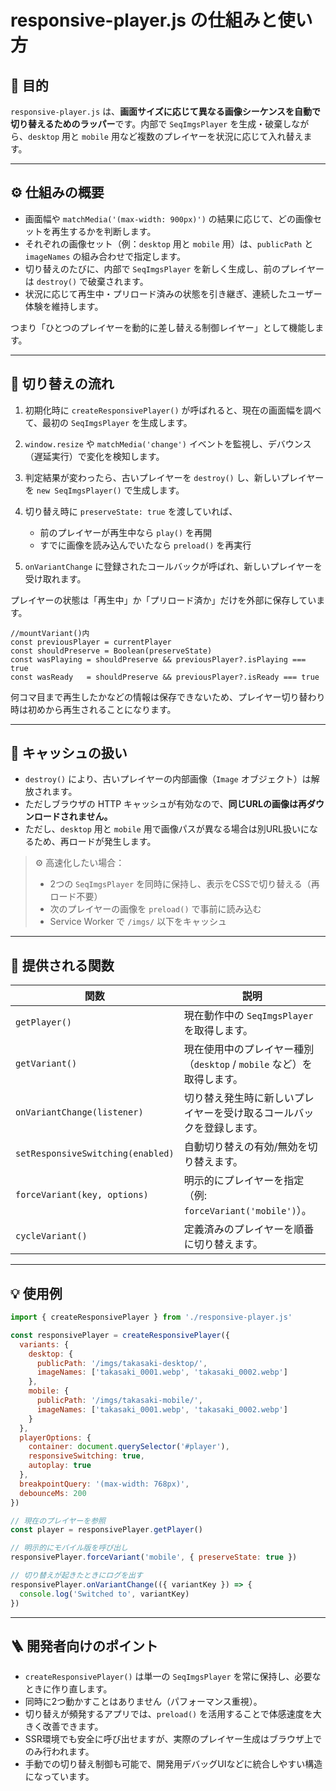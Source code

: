 # responsive-player.js の仕組みと使い方

## 🎯 目的

`responsive-player.js` は、**画面サイズに応じて異なる画像シーケンスを自動で切り替えるためのラッパー**です。内部で `SeqImgsPlayer` を生成・破棄しながら、`desktop` 用と `mobile` 用など複数のプレイヤーを状況に応じて入れ替えます。

---

## ⚙️ 仕組みの概要

* 画面幅や `matchMedia('(max-width: 900px)')` の結果に応じて、どの画像セットを再生するかを判断します。
* それぞれの画像セット（例：`desktop` 用と `mobile` 用）は、`publicPath` と `imageNames` の組み合わせで指定します。
* 切り替えのたびに、内部で `SeqImgsPlayer` を新しく生成し、前のプレイヤーは `destroy()` で破棄されます。
* 状況に応じて再生中・プリロード済みの状態を引き継ぎ、連続したユーザー体験を維持します。

つまり「ひとつのプレイヤーを動的に差し替える制御レイヤー」として機能します。

---

## 🧭 切り替えの流れ

1. 初期化時に `createResponsivePlayer()` が呼ばれると、現在の画面幅を調べて、最初の `SeqImgsPlayer` を生成します。
2. `window.resize` や `matchMedia('change')` イベントを監視し、デバウンス（遅延実行）で変化を検知します。
3. 判定結果が変わったら、古いプレイヤーを `destroy()` し、新しいプレイヤーを `new SeqImgsPlayer()` で生成します。
4. 切り替え時に `preserveState: true` を渡していれば、

   * 前のプレイヤーが再生中なら `play()` を再開
   * すでに画像を読み込んでいたなら `preload()` を再実行
5. `onVariantChange` に登録されたコールバックが呼ばれ、新しいプレイヤーを受け取れます。

プレイヤーの状態は「再生中」か「プリロード済か」だけを外部に保存しています。
```js:
//mountVariant()内
const previousPlayer = currentPlayer
const shouldPreserve = Boolean(preserveState)
const wasPlaying = shouldPreserve && previousPlayer?.isPlaying === true
const wasReady   = shouldPreserve && previousPlayer?.isReady === true
```

何コマ目まで再生したかなどの情報は保存できないため、プレイヤー切り替わり時は初めから再生されることになります。

---

## 🧠 キャッシュの扱い

* `destroy()` により、古いプレイヤーの内部画像（`Image` オブジェクト）は解放されます。
* ただしブラウザの HTTP キャッシュが有効なので、**同じURLの画像は再ダウンロードされません。**
* ただし、`desktop` 用と `mobile` 用で画像パスが異なる場合は別URL扱いになるため、再ロードが発生します。

> ⚙️ 高速化したい場合：
>
> * 2つの `SeqImgsPlayer` を同時に保持し、表示をCSSで切り替える（再ロード不要）
> * 次のプレイヤーの画像を `preload()` で事前に読み込む
> * Service Worker で `/imgs/` 以下をキャッシュ

---

## 🧰 提供される関数

| 関数                                | 説明                                            |
| --------------------------------- | --------------------------------------------- |
| `getPlayer()`                     | 現在動作中の `SeqImgsPlayer` を取得します。                |
| `getVariant()`                    | 現在使用中のプレイヤー種別（`desktop` / `mobile` など）を取得します。 |
| `onVariantChange(listener)`       | 切り替え発生時に新しいプレイヤーを受け取るコールバックを登録します。            |
| `setResponsiveSwitching(enabled)` | 自動切り替えの有効/無効を切り替えます。                          |
| `forceVariant(key, options)`      | 明示的にプレイヤーを指定（例: `forceVariant('mobile')`）。    |
| `cycleVariant()`                  | 定義済みのプレイヤーを順番に切り替えます。                         |

---

## 💡 使用例

```js
import { createResponsivePlayer } from './responsive-player.js'

const responsivePlayer = createResponsivePlayer({
  variants: {
    desktop: {
      publicPath: '/imgs/takasaki-desktop/',
      imageNames: ['takasaki_0001.webp', 'takasaki_0002.webp']
    },
    mobile: {
      publicPath: '/imgs/takasaki-mobile/',
      imageNames: ['takasaki_0001.webp', 'takasaki_0002.webp']
    }
  },
  playerOptions: {
    container: document.querySelector('#player'),
    responsiveSwitching: true,
    autoplay: true
  },
  breakpointQuery: '(max-width: 768px)',
  debounceMs: 200
})

// 現在のプレイヤーを参照
const player = responsivePlayer.getPlayer()

// 明示的にモバイル版を呼び出し
responsivePlayer.forceVariant('mobile', { preserveState: true })

// 切り替えが起きたときにログを出す
responsivePlayer.onVariantChange(({ variantKey }) => {
  console.log('Switched to', variantKey)
})
```

---

## 🪜 開発者向けのポイント

* `createResponsivePlayer()` は単一の `SeqImgsPlayer` を常に保持し、必要なときに作り直します。
* 同時に2つ動かすことはありません（パフォーマンス重視）。
* 切り替えが頻発するアプリでは、`preload()` を活用することで体感速度を大きく改善できます。
* SSR環境でも安全に呼び出せますが、実際のプレイヤー生成はブラウザ上でのみ行われます。
* 手動での切り替え制御も可能で、開発用デバッグUIなどに統合しやすい構造になっています。

